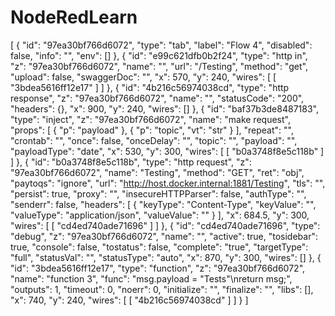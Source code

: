 # NodeRedLearn

[
    {
        "id": "97ea30bf766d6072",
        "type": "tab",
        "label": "Flow 4",
        "disabled": false,
        "info": "",
        "env": []
    },
    {
        "id": "e99c621dfb0b2f24",
        "type": "http in",
        "z": "97ea30bf766d6072",
        "name": "",
        "url": "/Testing",
        "method": "get",
        "upload": false,
        "swaggerDoc": "",
        "x": 570,
        "y": 240,
        "wires": [
            [
                "3bdea5616ff12e17"
            ]
        ]
    },
    {
        "id": "4b216c56974038cd",
        "type": "http response",
        "z": "97ea30bf766d6072",
        "name": "",
        "statusCode": "200",
        "headers": {},
        "x": 900,
        "y": 240,
        "wires": []
    },
    {
        "id": "baf37b3de8487183",
        "type": "inject",
        "z": "97ea30bf766d6072",
        "name": "make request",
        "props": [
            {
                "p": "payload"
            },
            {
                "p": "topic",
                "vt": "str"
            }
        ],
        "repeat": "",
        "crontab": "",
        "once": false,
        "onceDelay": "",
        "topic": "",
        "payload": "",
        "payloadType": "date",
        "x": 530,
        "y": 300,
        "wires": [
            [
                "b0a3748f8e5c118b"
            ]
        ]
    },
    {
        "id": "b0a3748f8e5c118b",
        "type": "http request",
        "z": "97ea30bf766d6072",
        "name": "Testing",
        "method": "GET",
        "ret": "obj",
        "paytoqs": "ignore",
        "url": "http://host.docker.internal:1881/Testing",
        "tls": "",
        "persist": true,
        "proxy": "",
        "insecureHTTPParser": false,
        "authType": "",
        "senderr": false,
        "headers": [
            {
                "keyType": "Content-Type",
                "keyValue": "",
                "valueType": "application/json",
                "valueValue": ""
            }
        ],
        "x": 684.5,
        "y": 300,
        "wires": [
            [
                "cd4ed740ade71696"
            ]
        ]
    },
    {
        "id": "cd4ed740ade71696",
        "type": "debug",
        "z": "97ea30bf766d6072",
        "name": "",
        "active": true,
        "tosidebar": true,
        "console": false,
        "tostatus": false,
        "complete": "true",
        "targetType": "full",
        "statusVal": "",
        "statusType": "auto",
        "x": 870,
        "y": 300,
        "wires": []
    },
    {
        "id": "3bdea5616ff12e17",
        "type": "function",
        "z": "97ea30bf766d6072",
        "name": "function 3",
        "func": "msg.payload = \"Tests\"\nreturn msg;",
        "outputs": 1,
        "timeout": 0,
        "noerr": 0,
        "initialize": "",
        "finalize": "",
        "libs": [],
        "x": 740,
        "y": 240,
        "wires": [
            [
                "4b216c56974038cd"
            ]
        ]
    }
]
